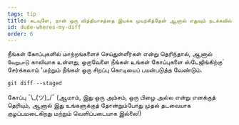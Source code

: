 ```yaml
---
tags: tip
title: கடவுளே, நான் ஒரு வித்தியாசத்தை இயக்க முயற்சித்தேன் ஆனால் எதுவும் நடக்கவில்லை?
id: dude-wheres-my-diff
order: 6
---
```


நீங்கள் கோப்புகளில் மாற்றங்களைச் செய்துள்ளீர்கள் என்று தெரிந்தால், ஆனால் `வேறுபாடு` காலியாக உள்ளது, ஒருவேளை நீங்கள் உங்கள் கோப்புகளை ஸ்டேஜிங்கிற்கு` சேர்க்கலாம் 'மற்றும் நீங்கள் ஒரு சிறப்பு கொடியைப் பயன்படுத்த வேண்டும்.

```git
git diff --staged
```

கோப்பு &macr;\\\_(ツ)\_/&macr; (ஆமாம், இது ஒரு அம்சம், ஒரு பிழை அல்ல என்று எனக்குத் தெரியும், ஆனால் இது உங்களுக்குத் தோன்றும்போது முதல் தடவையாக குழப்பமடைகிறது மற்றும் வெளிப்படையாக இல்லை!)
